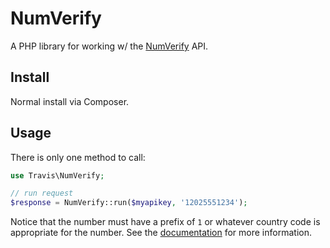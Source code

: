 # NumVerify

A PHP library for working w/ the [NumVerify](https://numverify.com) API.

## Install

Normal install via Composer.

## Usage

There is only one method to call:

```php
use Travis\NumVerify;

// run request
$response = NumVerify::run($myapikey, '12025551234');
```

Notice that the number must have a prefix of ``1`` or whatever country code is appropriate for the number.  See the [documentation](https://numverify.com/documentation) for more information.